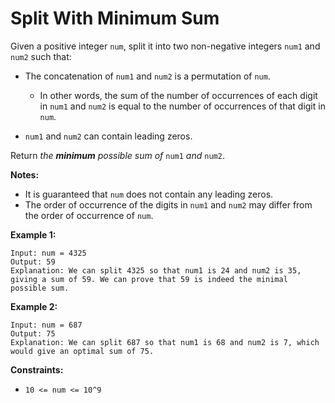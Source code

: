 # Split With Minimum Sum

Given a positive integer `num`, split it into two non-negative integers `num1` and `num2` such that:

- The concatenation of `num1`  and `num2` is a permutation of `num`.

  - In other words, the sum of the number of occurrences of each digit in `num1` and `num2` is equal to the number of occurrences of that digit in `num`.

- `num1` and `num2` can contain leading zeros.

Return *the **minimum** possible sum of* `num1` *and* `num2`.

**Notes:**

- It is guaranteed that `num` does not contain any leading zeros.
- The order of occurrence of the digits in `num1` and `num2` may differ from the order of occurrence of `num`.

**Example 1:**

```
Input: num = 4325
Output: 59
Explanation: We can split 4325 so that num1 is 24 and num2 is 35, giving a sum of 59. We can prove that 59 is indeed the minimal possible sum.
```

**Example 2:**

```
Input: num = 687
Output: 75
Explanation: We can split 687 so that num1 is 68 and num2 is 7, which would give an optimal sum of 75.
```

**Constraints:**

- `10 <= num <= 10^9`